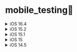# mobile_testing📲
<details>
<summary>iOS 16.4</summary>  
Обновление IOS 16.4 содержит следующие исправления ошибок и улучшения:
 • На клавиатуре эмодзи теперь доступен 21 новый эмодзи, в том числе животные, жесты и предметы.  
 • Для веб-приложений добавлена поддержка уведомлений на экране «Домой».  
 • Во время вызова по сотовой сети можно включить режим «Изоляция голоса», чтобы Ваш голос был слышен отчетливо, а фоновый шум блокировался.  
 • В альбоме «Дубликаты» в приложении «Фото» теперь также можно найти дублирующиеся фото и видео из общей медиатеки iCloud.  
 • Добавлена поддержка VoiceOver для озвучивания карт в приложении «Погода».  
 • Новая настройка в Универсальном доступе позволяет затемнять видео автоматически, когда в нем появляются вспышки или пульсирующий свет.  
 • Исправлена ошибка, из‑за которой запросы на покупку от детей могли не появляться на устройствах родителей.  
 • Устранена проблема, из‑за которой термостаты с поддержкой Matter могли переставать отвечать после добавления в Apple Home.  
 • На моделях iPhone 14 и iPhone 14 Pro оптимизирована функция «Распознавание аварии».  

Некоторые функции могут быть доступны не во всех регионах и не на всех устройствах Apple. Подробнее об обновлениях системы безопасности в версиях ПО Apple:
https://support.apple.com/kb/HT201222  
</details>

<details>
<summary>iOS 15.2 </summary>
Функция Цифровое наследство (С помощью данной фишки пользователь сможет самостоятельно выбрать людей, к которым перейдет вся информация, хранящаяся на iPhone в случае его смерти)  
В Локаторе теперь можно проверить, какие из устройств следят за пользователем  
Улучшенное управление камерой на iPhone 13 Pro и Pro Max  
</details>

<details>
<summary>iOS 15.1 </summary>
Добавлена функция SharePlay — абсолютно новый способ делиться контентом с друзьями и близкими по FaceTime.  
В этой версии также добавлена возможность записи видео ProRes на iPhone 13 Pro и iPhone 13 Pro Max  
Теперь можно выключить автоматическое переключение между камерами при макросъемке фото или видео на iPhone 13 Pro и iPhone 13 Pro Max.  
</details>
<details>
<summary>iOS 15 </summary> 
Режимы «Фокусирования» для работы, отдыха и т.д.  
Создание расписания доставки для уведомлений от программ  
Определение расположения адресной строки браузера Safari  
В «Заметках» появились теги и поиск по ним  
Организация домашних экранов через дублирование ярлыков  
Функция «Скрыть e-mail» для защиты адреса своей почты  
Функция предотвращения отслеживания в Safari теперь также не позволяет известным трекерам создавать профиль с использованием IP‑адреса  
Распознавание текста на фото. Функция пока не поддерживает русский язык и отключена по умолчанию. Её можно найти по адресу «Настройки», «Основные», «Язык и регион», «Онлайн текст». После этого ваш айфон начнёт видеть текст везде — и в приложении камеры, и в галерее, и даже на картинках в Safari. Что приятно, фичу сразу же объединили с переводчиком  
Siri теперь распознаёт речь прямо на устройстве. Данные никуда не отсылаются, а функция теперь работает быстрее  
Safari переосмыслили. Строку браузера опустили вниз (но её можно вернуть наверх по желанию), а его шапка теперь окрашивается в цвет сайта, на котором вы находитесь. Apple распрощалась с листалкой вкладок в виде колоды карт — в новой версии миниатюры отображаются подобно обложкам книг в iBooks и могут быть объединены в группы. В дополнение к этому браузер получил поддержку расширений из App Store и научился обнаруживать трекеры данных, с которыми пользователь сталкивается в сети. Прежде чем вернуть строку браузера наверх попробуете попереключать закладки свайпом по ней — к этому быстро привыкаешь  
</details>  
<details>
<summary>iOS 14.5 </summary> 
Экстренные вызовы через Siri: можно сказать, «Привет, Siri, вызови экстренную службу»  
iOS 14.5 добавляет линейке iPhone 12 поддержку работы 5G  
Новые интерфейсы для набора текста с помощью Siri и отправки сообщений с помощью Siri  
  
Список обновлений iOS : https://developer.apple.com/documentation/ios-ipados-release-notes    
</details>  
